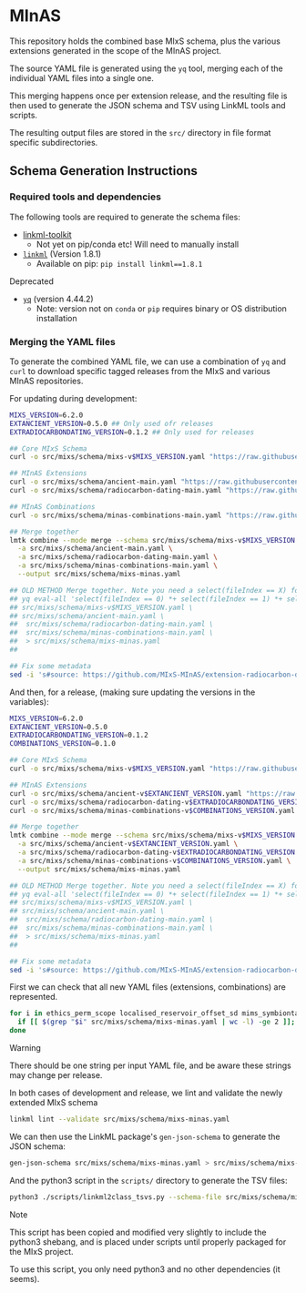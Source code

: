 # MInAS

This repository holds the combined base MIxS schema, plus the various extensions generated in the scope of the MInAS project.

The source YAML file is generated using the `yq` tool, merging each of the individual YAML files into a single one.

This merging happens once per extension release, and the resulting file is then used to generate the JSON schema and TSV using LinkML tools and scripts.

The resulting output files are stored in the `src/` directory in file format specific subdirectories.

## Schema Generation Instructions

### Required tools and dependencies

The following tools are required to generate the schema files:

- [linkml-toolkit](https://github.com/genomewalker/linkml-toolkit)
  - Not yet on pip/conda etc! Will need to manually install
- [`linkml`](https://github.com/linkml/linkml) (Version 1.8.1)
  - Available on pip: `pip install linkml==1.8.1`

Deprecated

- [`yq`](https://github.com/mikefarah/yq/?tab=readme-ov-file#install) (version 4.44.2)
  - Note: version not on `conda` or `pip` requires binary or OS distribution installation

### Merging the YAML files

To generate the combined YAML file, we can use a combination of `yq` and `curl` to download specific tagged releases from the MIxS and various MInAS repositories.

For updating during development:

```bash
MIXS_VERSION=6.2.0
EXTANCIENT_VERSION=0.5.0 ## Only used ofr releases
EXTRADIOCARBONDATING_VERSION=0.1.2 ## Only used for releases

## Core MIxS Schema
curl -o src/mixs/schema/mixs-v$MIXS_VERSION.yaml "https://raw.githubusercontent.com/GenomicsStandardsConsortium/mixs/v$MIXS_VERSION/src/mixs/schema/mixs.yaml" ## Base MIxS schema

## MInAS Extensions
curl -o src/mixs/schema/ancient-main.yaml "https://raw.githubusercontent.com/MIxS-MInAS/extension-ancient/refs/heads/main/src/mixs/schema/ancient.yml" ## Ancient DNA extension
curl -o src/mixs/schema/radiocarbon-dating-main.yaml "https://raw.githubusercontent.com/MIxS-MInAS/extension-radiocarbon-dating/refs/heads/main/src/mixs/schema/radiocarbon-dating.yml" ## Radiocarbon extension

## MInAS Combinations
curl -o src/mixs/schema/minas-combinations-main.yaml "https://raw.githubusercontent.com/MIxS-MInAS/minas-combinations/main/src/mixs/schema/minas-combinations.yaml" ## Combinations

## Merge together
lmtk combine --mode merge --schema src/mixs/schema/mixs-v$MIXS_VERSION.yaml \
  -a src/mixs/schema/ancient-main.yaml \
  -a src/mixs/schema/radiocarbon-dating-main.yaml \
  -a src/mixs/schema/minas-combinations-main.yaml \
  --output src/mixs/schema/mixs-minas.yaml

## OLD METHOD Merge together. Note you need a select(fileIndex == X) for each yaml file!
## yq eval-all 'select(fileIndex == 0) *+ select(fileIndex == 1) *+ select(fileIndex == 2) *+ select(fileIndex == 3)' \
## src/mixs/schema/mixs-v$MIXS_VERSION.yaml \
## src/mixs/schema/ancient-main.yaml \
##  src/mixs/schema/radiocarbon-dating-main.yaml \
##  src/mixs/schema/minas-combinations-main.yaml \
##  > src/mixs/schema/mixs-minas.yaml
##

## Fix some metadata
sed -i 's#source: https://github.com/MIxS-MInAS/extension-radiocarbon-dating/raw/main/proposals/0.1.0/extension-radiocarbon-dating-v0_1_0.csv#source: https://github.com/MIxS-MInAS/MInAS/#g' src/mixs/schema/mixs-minas.yaml
```

And then, for a release, (making sure updating the versions in the variables):

```bash
MIXS_VERSION=6.2.0
EXTANCIENT_VERSION=0.5.0
EXTRADIOCARBONDATING_VERSION=0.1.2
COMBINATIONS_VERSION=0.1.0

## Core MIxS Schema
curl -o src/mixs/schema/mixs-v$MIXS_VERSION.yaml "https://raw.githubusercontent.com/GenomicsStandardsConsortium/mixs/v$MIXS_VERSION/src/mixs/schema/mixs.yaml" ## Base MIxS schema

## MInAS Extensions
curl -o src/mixs/schema/ancient-v$EXTANCIENT_VERSION.yaml "https://raw.githubusercontent.com/MIxS-MInAS/extension-ancient/v$EXTANCIENT_VERSION/src/mixs/schema/ancient.yml" ## Ancient DNA extension
curl -o src/mixs/schema/radiocarbon-dating-v$EXTRADIOCARBONDATING_VERSION.yaml "https://raw.githubusercontent.com/MIxS-MInAS/extension-radiocarbon-dating/v$EXTRADIOCARBONDATING_VERSION/src/mixs/schema/radiocarbon-dating.yml" ## Radiocarbon extension
curl -o src/mixs/schema/minas-combinations-v$COMBINATIONS_VERSION.yaml "https://raw.githubusercontent.com/MIxS-MInAS/minas-combinations/refs/tags/v$COMBINATIONS_VERSION/src/mixs/schema/minas-combinations.yml" ## Combinations

## Merge together
lmtk combine --mode merge --schema src/mixs/schema/mixs-v$MIXS_VERSION.yaml \
  -a src/mixs/schema/ancient-v$EXTANCIENT_VERSION.yaml \
  -a src/mixs/schema/radiocarbon-dating-v$EXTRADIOCARBONDATING_VERSION.yaml \
  -a src/mixs/schema/minas-combinations-v$COMBINATIONS_VERSION.yaml \
  --output src/mixs/schema/mixs-minas.yaml

## OLD METHOD Merge together. Note you need a select(fileIndex == X) for each yaml file!
## yq eval-all 'select(fileIndex == 0) *+ select(fileIndex == 1) *+ select(fileIndex == 2) *+ select(fileIndex == 3)' \
## src/mixs/schema/mixs-v$MIXS_VERSION.yaml \
## src/mixs/schema/ancient-main.yaml \
##  src/mixs/schema/radiocarbon-dating-main.yaml \
##  src/mixs/schema/minas-combinations-main.yaml \
##  > src/mixs/schema/mixs-minas.yaml
##

## Fix some metadata
sed -i 's#source: https://github.com/MIxS-MInAS/extension-radiocarbon-dating/raw/main/proposals/0.1.0/extension-radiocarbon-dating-v0_1_0.csv#source: https://github.com/MIxS-MInAS/MInAS/#g' src/mixs/schema/mixs-minas.yaml
```

First we can check that all new YAML files (extensions, combinations) are represented.

```bash
for i in ethics_perm_scope localised_reservoir_offset_sd mims_symbiontassociated_ancient_data; do
  if [[ $(grep "$i" src/mixs/schema/mixs-minas.yaml | wc -l) -ge 2 ]]; then echo "$i: true"; else echo "$i: false"; fi
done
```

> [!WARNING]
> There should be one string per input YAML file, and be aware these strings may change per release.

In both cases of development and release, we lint and validate the newly extended MIxS schema

```bash
linkml lint --validate src/mixs/schema/mixs-minas.yaml
```

We can then use the LinkML package's `gen-json-schema` to generate the JSON schema:

```bash
gen-json-schema src/mixs/schema/mixs-minas.yaml > src/mixs/schema/mixs-minas.json
```

And the python3 script in the `scripts/` directory to generate the TSV files:

```bash
python3 ./scripts/linkml2class_tsvs.py --schema-file src/mixs/schema/mixs-minas.yaml --output-dir project/class-model-tsvs/
```

> [!Note]
> This script has been copied and modified very slightly to include the python3 shebang, and is placed under scripts until properly packaged for the MIxS project.
>
> To use this script, you only need python3 and no other dependencies (it seems).

